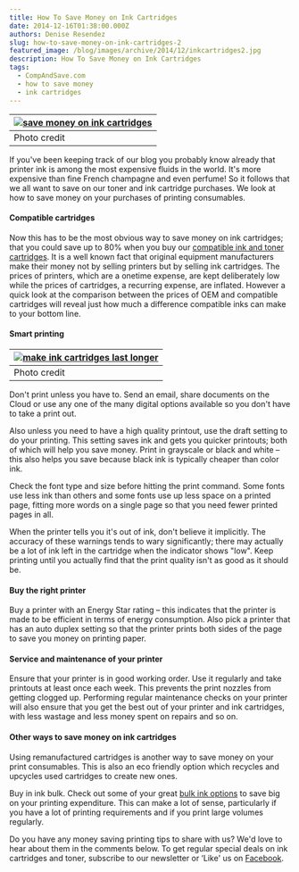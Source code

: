 ```yaml
---
title: How To Save Money on Ink Cartridges
date: 2014-12-16T01:38:00.000Z
authors: Denise Resendez
slug: how-to-save-money-on-ink-cartridges-2
featured_image: /blog/images/archive/2014/12/inkcartridges2.jpg
description: How To Save Money on Ink Cartridges
tags:
  - CompAndSave.com
  - how to save money
  - ink cartridges
---
```

| [![save money on ink cartridges](/blog/images/inkcartridges2.jpg "How To Save Money on Ink Cartridges")](/blog/images/inkcartridges2.jpg) |
| ------------------------------------------------------------------------------------------------------------------------------------------ |
| Photo credit                                                                                                                               |

 If you've been keeping track of our blog you probably know already that printer ink is among the most expensive fluids in the world. It's more expensive than fine French champagne and even perfume! So it follows that we all want to save on our toner and ink cartridge purchases. We look at how to save money on your purchases of printing consumables.

#### Compatible cartridges

Now this has to be the most obvious way to save money on ink cartridges; that you could save up to 80% when you buy our [compatible ink and toner cartridges](https://www.compandsave.com/). It is a well known fact that original equipment manufacturers make their money not by selling printers but by selling ink cartridges. The prices of printers, which are a onetime expense, are kept deliberately low while the prices of cartridges, a recurring expense, are inflated. However a quick look at the comparison between the prices of OEM and compatible cartridges will reveal just how much a difference compatible inks can make to your bottom line.

#### Smart printing

| [![make ink cartridges last longer](/blog/images/timesnewroman.jpg "Tip: Print in Smaller Font to Save Ink")](/blog/images/timesnewroman.jpg) |
| --------------------------------------------------------------------------------------------------------------------------------------------- |
| Photo credit                                                                                                                                  |

Don't print unless you have to. Send an email, share documents on the Cloud or use any one of the many digital options available so you don't have to take a print out.

Also unless you need to have a high quality printout, use the draft setting to do your printing. This setting saves ink and gets you quicker printouts; both of which will help you save money. Print in grayscale or black and white – this also helps you save because black ink is typically cheaper than color ink.

Check the font type and size before hitting the print command. Some fonts use less ink than others and some fonts use up less space on a printed page, fitting more words on a single page so that you need fewer printed pages in all.

When the printer tells you it's out of ink, don't believe it implicitly. The accuracy of these warnings tends to wary significantly; there may actually be a lot of ink left in the cartridge when the indicator shows "low". Keep printing until you actually find that the print quality isn't as good as it should be.

#### Buy the right printer

Buy a printer with an Energy Star rating – this indicates that the printer is made to be efficient in terms of energy consumption. Also pick a printer that has an auto duplex setting so that the printer prints both sides of the page to save you money on printing paper.

#### Service and maintenance of your printer

Ensure that your printer is in good working order. Use it regularly and take printouts at least once each week. This prevents the print nozzles from getting clogged up. Performing regular maintenance checks on your printer will also ensure that you get the best out of your printer and ink cartridges, with less wastage and less money spent on repairs and so on.

#### Other ways to save money on ink cartridges

Using remanufactured cartridges is another way to save money on your print consumables. This is also an eco friendly option which recycles and upcycles used cartridges to create new ones.

Buy in ink bulk. Check out some of your great [bulk ink options](https://www.compandsave.com/ink-refill-bulk-ink) to save big on your printing expenditure. This can make a lot of sense, particularly if you have a lot of printing requirements and if you print large volumes regularly.

Do you have any money saving printing tips to share with us? We'd love to hear about them in the comments below. To get regular special deals on ink cartridges and toner, subscribe to our newsletter or ‘Like' us on [Facebook](https://www.facebook.com/compandsave.ink).
